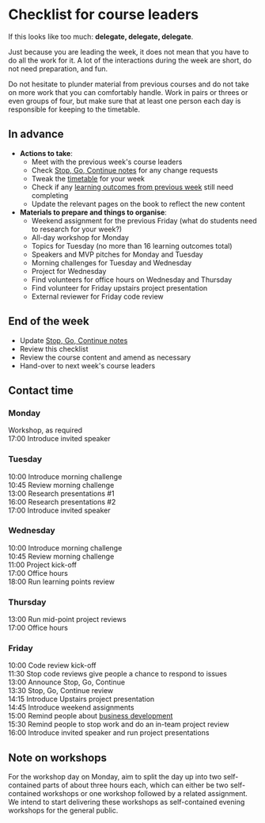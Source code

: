 # Checklist for course leaders

If this looks like too much: **delegate, delegate, delegate**. 

Just because you are leading the week, it does not mean that you have to do all the work for it. A lot of the interactions during the week are short, do not need preparation, and fun.  

Do not hesitate to plunder material from previous courses and do not take on more work that you can comfortably handle. Work in pairs or threes or even groups of four, but make sure that at least one person each day is responsible for keeping to the timetable.

## In advance
+ **Actions to take**:
  + Meet with the previous week's course leaders
  + Check [Stop, Go, Continue notes](../sgc/README.md) for any change requests
  + Tweak the [timetable](../timetable) for your week
  + Check if any [learning outcomes from previous week](../patterns) still need completing
  + Update the relevant pages on the book to reflect the new content
+ **Materials to prepare and things to organise**:
  + Weekend assignment for the previous Friday (what do students need to research for your week?)
  + All-day workshop for Monday
  + Topics for Tuesday (no more than 16 learning outcomes total)
  + Speakers and MVP pitches for Monday and Tuesday
  + Morning challenges for Tuesday and Wednesday
  + Project for Wednesday
  + Find volunteers for office hours on Wednesday and Thursday
  + Find volunteer for Friday upstairs project presentation
  + External reviewer for Friday code review

## End of the week
+ Update [Stop, Go, Continue notes](../sgc/README.md)    
+ Review this checklist    
+ Review the course content and amend as necessary   
+ Hand-over to next week's course leaders
  
## Contact time

### Monday
Workshop, as required    
17:00 Introduce invited speaker    

### Tuesday
10:00 Introduce morning challenge    
10:45 Review morning challenge    
13:00 Research presentations #1    
16:00 Research presentations #2    
17:00 Introduce invited speaker    

### Wednesday
10:00 Introduce morning challenge    
10:45 Review morning challenge    
11:00 Project kick-off    
17:00 Office hours    
18:00 Run learning points review    

### Thursday
13:00 Run mid-point project reviews     
17:00 Office hours    

### Friday
10:00 Code review kick-off    
11:30 Stop code reviews give people a chance to respond to issues    
13:00 Announce Stop, Go, Continue    
13:30 Stop, Go, Continue review    
14:15 Introduce Upstairs project presentation    
14:45 Introduce weekend assignments    
15:00 Remind people about [business development](../business/README.md)    
15:30 Remind people to stop work and do an in-team project review    
16:00 Introduce invited speaker and run project presentations    

## Note on workshops
For the workshop day on Monday, aim to split the day up into two self-contained parts of about three hours each, which can either be two self-contained workshops or one workshop followed by a related assignment. We intend to start delivering these workshops as self-contained evening workshops for the general public.
